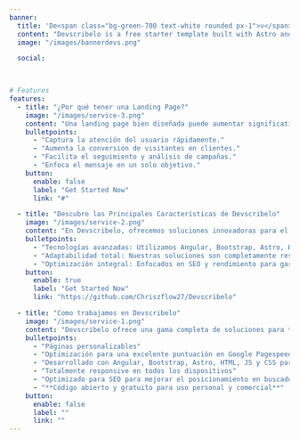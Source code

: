 ```yaml
---
banner:
  title: 'De<span class="bg-green-700 text-white rounded px-1">v</span>scribelo'
  content: "Devscribelo is a free starter template built with Astro and TailwindCSS, providing everything you need to jumpstart your Astro project and save valuable time."
  image: "/images/bannerdevs.png"

  social:
  


# Features
features:
  - title: "¿Por qué tener una Landing Page?"
    image: "/images/service-3.png"
    content: "Una landing page bien diseñada puede aumentar significativamente la conversión de visitantes en clientes potenciales. Aquí algunas razones clave:"
    bulletpoints:
      - "Captura la atención del usuario rápidamente."
      - "Aumenta la conversión de visitantes en clientes."
      - "Facilita el seguimiento y análisis de campañas."
      - "Enfoca el mensaje en un solo objetivo."
    button:
      enable: false
      label: "Get Started Now"
      link: "#"

  - title: "Descubre las Principales Características de Devscribelo"
    image: "/images/service-2.png"
    content: "En Devscribelo, ofrecemos soluciones innovadoras para el desarrollo web con una variedad de tecnologías y herramientas. Conoce algunas de nuestras características clave que hacen que nuestro servicio sea único."
    bulletpoints:
      - "Tecnologías avanzadas: Utilizamos Angular, Bootstrap, Astro, HTML, JS y CSS para desarrollar proyectos web de alto rendimiento."
      - "Adaptabilidad total: Nuestras soluciones son completamente responsivas y personalizables para cualquier dispositivo."
      - "Optimización integral: Enfocados en SEO y rendimiento para garantizar la mejor experiencia de usuario y visibilidad en motores de búsqueda."
    button:
      enable: true
      label: "Get Started Now"
      link: "https://github.com/Chriszflow27/Devscribelo"

  - title: "Como trabajamos en Devscribelo"
    image: "/images/service-1.png"
    content: "Devscribelo ofrece una gama completa de soluciones para tus necesidades web, incluyendo páginas web, landings, aplicaciones de gestión y más. Descubre lo que te ofrecemos."
    bulletpoints:
      - "Páginas personalizables"
      - "Optimización para una excelente puntuación en Google Pagespeed"
      - "Desarrollado con Angular, Bootstrap, Astro, HTML, JS y CSS para una apariencia moderna y adaptable"
      - "Totalmente responsive en todos los dispositivos"
      - "Optimizado para SEO para mejorar el posicionamiento en buscadores"
      - "**Código abierto y gratuito para uso personal y comercial**"
    button:
      enable: false
      label: ""
      link: ""
---
```


